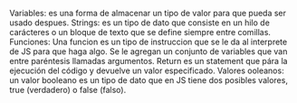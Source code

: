 Variables: es una forma de almacenar un tipo de valor para que pueda ser usado despues.
Strings: es un tipo de dato que consiste en un hilo de carácteres o un bloque de texto que se define siempre entre comillas.
Funciones: Una funcion es un tipo de instruccion que se le da al interprete de JS para que haga algo. Se le agregan un conjunto de variables que van entre paréntesis llamadas argumentos. Return es un statement que pára la ejecución del código y devuelve un valor especificado.
Valores ooleanos: un valor booleano es un tipo de dato que en JS tiene dos posibles valores, true (verdadero) o false (falso).
